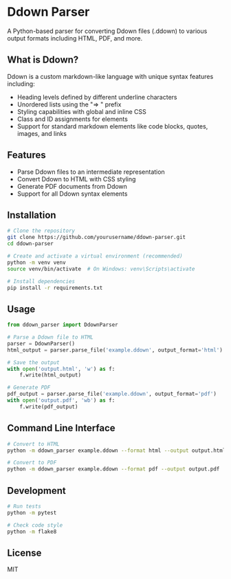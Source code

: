 # Ddown Parser

A Python-based parser for converting Ddown files (.ddown) to various output formats including HTML, PDF, and more.

## What is Ddown?

Ddown is a custom markdown-like language with unique syntax features including:

- Heading levels defined by different underline characters
- Unordered lists using the "=> " prefix
- Styling capabilities with global and inline CSS
- Class and ID assignments for elements
- Support for standard markdown elements like code blocks, quotes, images, and links

## Features

- Parse Ddown files to an intermediate representation
- Convert Ddown to HTML with CSS styling
- Generate PDF documents from Ddown
- Support for all Ddown syntax elements

## Installation

```bash
# Clone the repository
git clone https://github.com/yourusername/ddown-parser.git
cd ddown-parser

# Create and activate a virtual environment (recommended)
python -m venv venv
source venv/bin/activate  # On Windows: venv\Scripts\activate

# Install dependencies
pip install -r requirements.txt
```

## Usage

```python
from ddown_parser import DdownParser

# Parse a Ddown file to HTML
parser = DdownParser()
html_output = parser.parse_file('example.ddown', output_format='html')

# Save the output
with open('output.html', 'w') as f:
    f.write(html_output)

# Generate PDF
pdf_output = parser.parse_file('example.ddown', output_format='pdf')
with open('output.pdf', 'wb') as f:
    f.write(pdf_output)
```

## Command Line Interface

```bash
# Convert to HTML
python -m ddown_parser example.ddown --format html --output output.html

# Convert to PDF
python -m ddown_parser example.ddown --format pdf --output output.pdf
```

## Development

```bash
# Run tests
python -m pytest

# Check code style
python -m flake8
```

## License

MIT
